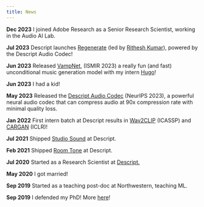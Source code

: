 ```yaml
---
title: News
---
```


**Dec 2023** I joined Adobe Research as a Senior Research Scientist, working in the Audio AI Lab.

**Jul 2023** Descript launches [Regenerate](https://www.descript.com/regenerate) (led by [Rithesh Kumar](https://ritheshkumar.com/)), powered by the Descript Audio Codec!

**Jun 2023** Released [VampNet](https://hugo-does-things.notion.site/VampNet-Music-Generation-via-Masked-Acoustic-Token-Modeling-e37aabd0d5f1493aa42c5711d0764b33), (ISMIR 2023) a really fun (and fast) unconditional music generation model with my intern [Hugo](https://hugofloresgarcia.github.io/)!

**Jun 2023** I had a kid!

**May 2023** Released the [Descript Audio Codec](https://github.com/descriptinc/descript-audio-codec) (NeurIPS 2023), a powerful neural audio codec that can compress audio at 90x compression rate with minimal quality loss.

**Jan 2022** First intern batch at Descript results in [Wav2CLIP](https://arxiv.org/abs/2110.11499) (ICASSP) and [CARGAN](https://www.maxrmorrison.com/sites/cargan/) (ICLR)!

**Jul 2021** Shipped [Studio Sound](https://www.descript.com/studio-sound) at Descript.

**Feb 2021** Shipped [Room Tone](https://www.descript.com/blog/article/match-room-tone) at Descript.

**Jul 2020** Started as a Research Scientist at [Descript.](https://www.descript.com/)

**May 2020** I got married!

**Sep 2019** Started as a teaching post-doc at Northwestern, teaching ML.

**Sep 2019** I defended my PhD! More [here](posts/bootstrapping-the-learning-process-for-computer-audition/)!
